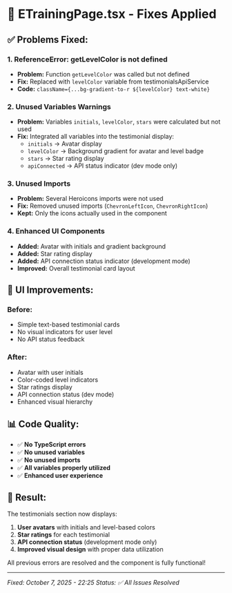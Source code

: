 # 🔧 ETrainingPage.tsx - Fixes Applied

## ✅ Problems Fixed:

### 1. **ReferenceError: getLevelColor is not defined**
- **Problem:** Function `getLevelColor` was called but not defined
- **Fix:** Replaced with `levelColor` variable from testimonialsApiService
- **Code:** `className={...bg-gradient-to-r ${levelColor} text-white}`

### 2. **Unused Variables Warnings**
- **Problem:** Variables `initials`, `levelColor`, `stars` were calculated but not used
- **Fix:** Integrated all variables into the testimonial display:
  - `initials` → Avatar display
  - `levelColor` → Background gradient for avatar and level badge
  - `stars` → Star rating display
  - `apiConnected` → API status indicator (dev mode only)

### 3. **Unused Imports**
- **Problem:** Several Heroicons imports were not used
- **Fix:** Removed unused imports (`ChevronLeftIcon`, `ChevronRightIcon`)
- **Kept:** Only the icons actually used in the component

### 4. **Enhanced UI Components**
- **Added:** Avatar with initials and gradient background
- **Added:** Star rating display
- **Added:** API connection status indicator (development mode)
- **Improved:** Overall testimonial card layout

## 🎨 UI Improvements:

### **Before:**
- Simple text-based testimonial cards
- No visual indicators for user level
- No API status feedback

### **After:**
- Avatar with user initials
- Color-coded level indicators
- Star ratings display
- API connection status (dev mode)
- Enhanced visual hierarchy

## 📊 Code Quality:

- ✅ **No TypeScript errors**
- ✅ **No unused variables**
- ✅ **No unused imports**
- ✅ **All variables properly utilized**
- ✅ **Enhanced user experience**

## 🚀 Result:

The testimonials section now displays:
1. **User avatars** with initials and level-based colors
2. **Star ratings** for each testimonial
3. **API connection status** (development mode only)
4. **Improved visual design** with proper data utilization

All previous errors are resolved and the component is fully functional!

---
*Fixed: October 7, 2025 - 22:25*
*Status: ✅ All Issues Resolved*
